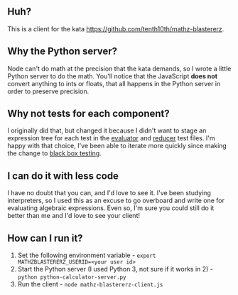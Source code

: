 ## Huh?
This is a client for the kata https://github.com/tenth10th/mathz-blastererz.

## Why the Python server?
Node can't do math at the precision that the kata demands, so I wrote a little Python server to do the math. You'll notice that the JavaScript **does not**  convert anything to ints or floats, that all happens in the Python server in order to preserve precision.

## Why not tests for each component?
I originally did that, but changed it because I didn't want to stage an expression tree for each test in the [evaluator](/infix-evaluator.js) and [reducer](/infix-reducer.js) test files. I'm happy with that choice, I've been able to iterate more quickly since making the change to [black box testing](https://en.wikipedia.org/wiki/Black-box_testing).

## I can do it with less code
I have no doubt that you can, and I'd love to see it. I've been studying interpreters, so I used this as an excuse to go overboard and write one for evaluating algebraic expressions. Even so, I'm sure you could still do it better than me and I'd love to see your client!

## How can I run it?
1. Set the following environment variable - `export MATHZBLASTERERZ_USERID=<your user id>`
1. Start the Python server (I used Python 3, not sure if it works in 2) - `python python-calculator-server.py`
1. Run the client - `node mathz-blastererz-client.js`
